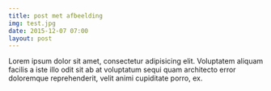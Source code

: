 ```yaml
---
title: post met afbeelding
img: test.jpg
date: 2015-12-07 07:00
layout: post
---
```

Lorem ipsum dolor sit amet, consectetur adipisicing elit. Voluptatem aliquam facilis a iste illo odit sit ab at voluptatum sequi quam architecto error doloremque reprehenderit, velit animi cupiditate porro, ex.